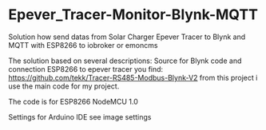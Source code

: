 # Epever_Tracer-Monitor-Blynk-MQTT
Solution how send datas from Solar Charger Epever Tracer to Blynk and MQTT with ESP8266 to iobroker or emoncms 

The solution based on several descriptions:
Source for Blynk code and connection ESP8266 to epever tracer you find:
https://github.com/tekk/Tracer-RS485-Modbus-Blynk-V2
from this project i use the main code for my project.

The code is for ESP8266 NodeMCU 1.0 

Settings for Arduino IDE see image settings





